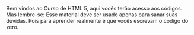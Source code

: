 
Bem vindos ao Curso de HTML 5, aqui vocês terão acesso aos códigos. Mas lembre-se: Esse material deve ser usado apenas para sanar suas dúvidas. Pois para aprender realmente é que vocês escrevam o código do zero.
